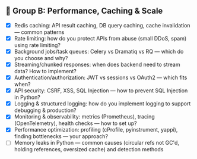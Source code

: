 ## 🚀 Group B: Performance, Caching & Scale

- [X] Redis caching: API result caching, DB query caching, cache invalidation — common patterns
- [X] Rate limiting: how do you protect APIs from abuse (small DDoS, spam) using rate limiting?
- [X] Background jobs/task queues: Celery vs Dramatiq vs RQ — which do you choose and why?
- [X] Streaming/chunked responses: when does backend need to stream data? How to implement?
- [X] Authentication/authorization: JWT vs sessions vs OAuth2 — which fits when?
- [X] API security: CSRF, XSS, SQL Injection — how to prevent SQL Injection in Python?
- [X] Logging & structured logging: how do you implement logging to support debugging & production?
- [X] Monitoring & observability: metrics (Prometheus), tracing (OpenTelemetry), health checks — how to set up?
- [X] Performance optimization: profiling (cProfile, pyinstrument, yappi), finding bottlenecks — your approach?
- [ ] Memory leaks in Python — common causes (circular refs not GC'd, holding references, oversized cache) and detection methods
